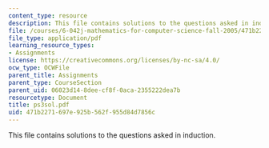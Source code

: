 ```yaml
---
content_type: resource
description: This file contains solutions to the questions asked in induction.
file: /courses/6-042j-mathematics-for-computer-science-fall-2005/471b2271697e925b562f955d84d7856c_ps3sol.pdf
file_type: application/pdf
learning_resource_types:
- Assignments
license: https://creativecommons.org/licenses/by-nc-sa/4.0/
ocw_type: OCWFile
parent_title: Assignments
parent_type: CourseSection
parent_uid: 06023d14-8dee-cf8f-0aca-2355222dea7b
resourcetype: Document
title: ps3sol.pdf
uid: 471b2271-697e-925b-562f-955d84d7856c
---
```

This file contains solutions to the questions asked in induction.